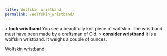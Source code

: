 ```yaml
---
title: Wolfskin wristband
permalink: /Wolfskin_wristband/
---
```


\> **look wristband**
You see a beautifully knit piece of wolfskin. The wristband must have
been
made by a craftsman of Old.
\> **consider wristband**
It is a wolfskin wristband.
It weighs a couple of ounces.

[Wolfskin wristband](Category:Wrist_items "wikilink")